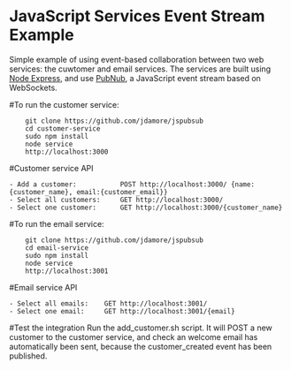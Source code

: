# JavaScript Services Event Stream Example
Simple example of using event-based collaboration between two web services: the cuwtomer and email services.
The services are built using [Node Express](http://expressjs.com), and use [PubNub](www.pubnub.com), a JavaScript event stream based on WebSockets.

#To run the customer service:
```
    git clone https://github.com/jdamore/jspubsub
    cd customer-service
    sudo npm install
    node service
    http://localhost:3000
```

#Customer service API
```
- Add a customer: 			POST http://localhost:3000/ {name:{customer_name}, email:{customer_email}}
- Select all customers: 	GET http://localhost:3000/
- Select one customer: 		GET http://localhost:3000/{customer_name}
```

#To run the email service:
```
    git clone https://github.com/jdamore/jspubsub
    cd email-service
    sudo npm install
    node service
    http://localhost:3001
```	

#Email service API
```
- Select all emails: 	GET http://localhost:3001/
- Select one email: 	GET http://localhost:3001/{email}
```

#Test the integration
Run the add_customer.sh script. It will POST a new customer to the customer service, and check an welcome email has automatically been sent, because the customer_created event has been published.


